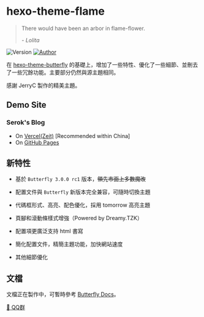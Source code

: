 # hexo-theme-flame

> There would have been an arbor in flame-flower.
>
> \-  _Lolita_

<img alt="Version" src="https://img.shields.io/badge/release-0.1.1(Alpha)-blue"/> <a href="https://www.atdawn.tk/"><img alt="Author" src="https://img.shields.io/badge/author-SerokSSR-blur"/></a>

在 [hexo-theme-butterfly](https://github.com/jerryc127/hexo-theme-butterfly) 的基礎上，增加了一些特性、優化了一些細節、並刪去了一些冗餘功能。主要部分仍然與源主題相同。

感謝 JerryC 製作的精美主題。

## Demo Site

### Serok's Blog

- On [Vercel(Zeit)](https://kkfive.now.sh/) [Recommended within China]
- On [GitHub Pages](https://snow.js.org/)

## 新特性

- 基於 `Butterfly 3.0.0 rc1` 版本，~~領先市面上多數魔改~~

- 配置文件與 `Butterfly` 新版本完全兼容，可隨時切換主題

- 代碼框形式、高亮、配色優化，採用 tomorrow 高亮主題

- 頁腳和滾動條樣式增強（Powered by Dreamy.TZK）

- 配置項更廣泛支持 html 書寫

- 簡化配置文件，精簡主題功能，加快網站速度

- 其他細節優化

## 文檔

文檔正在製作中，可暫時參考 [Butterfly Docs](https://demo.jerryc.me/posts/21cfbf15/)。

[ 💬 QQ群 ](https://jq.qq.com/?_wv=1027&k=5KI3Jqb)


